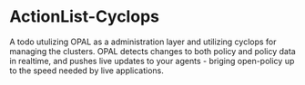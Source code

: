 # ActionList-Cyclops
A todo utulizing OPAL as a administration layer and utilizing cyclops for managing the clusters. OPAL detects changes to both policy and policy data in realtime, and pushes live updates to your agents - briging open-policy up to the speed needed by live applications. 
